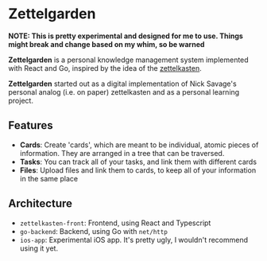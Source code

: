 # Zettelgarden

**NOTE: This is pretty experimental and designed for me to use. Things might break and change based on my whim, so be warned**

**Zettelgarden** is a personal knowledge management system implemented with React and Go, inspired by the idea of the [zettelkasten](https://zettelkasten.de/introduction/).

**Zettelgarden** started out as a digital implementation of Nick Savage's personal analog (i.e. on paper) zettelkasten and as a personal learning project.

## Features

- **Cards**: Create 'cards', which are meant to be individual, atomic pieces of information. They are arranged in a tree that can be traversed.
- **Tasks**: You can track all of your tasks, and link them with different cards
- **Files**: Upload files and link them to cards, to keep all of your information in the same place

## Architecture

- `zettelkasten-front`: Frontend, using React and Typescript
- `go-backend`: Backend, using Go with `net/http`
- `ios-app`: Experimental iOS app. It's pretty ugly, I wouldn't recommend using it yet.
